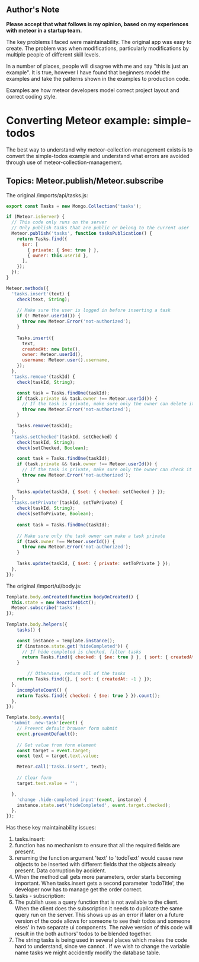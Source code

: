 ## Author's Note

**Please accept that what follows is my opinion, based on my experiences with meteor in a startup team.**

The key problems I faced were maintainability. The original app was easy to create. The problem was when
modifications, particularly modifications by multiple people of different skill levels.

In a number of places, people will disagree with me and say "this is just an example". It is true, however I have found that beginners model the examples and take the patterns shown in the examples to production code.

Examples are how meteor developers model correct project layout and correct coding style.

# Converting Meteor example: simple-todos

The best way to understand why meteor-collection-management exists is to convert the simple-todos example and understand what errors are avoided through use of meteor-collection-management.

## Topics: Meteor.publish/Meteor.subscribe

The original /imports/api/tasks.js:

```javascript
export const Tasks = new Mongo.Collection('tasks');

if (Meteor.isServer) {
  // This code only runs on the server
  // Only publish tasks that are public or belong to the current user
  Meteor.publish('tasks', function tasksPublication() {
    return Tasks.find({
      $or: [
        { private: { $ne: true } },
        { owner: this.userId },
      ],
    });
  });
}

Meteor.methods({
  'tasks.insert'(text) {
    check(text, String);
 
    // Make sure the user is logged in before inserting a task
    if (! Meteor.userId()) {
      throw new Meteor.Error('not-authorized');
    }
 
    Tasks.insert({
      text,
      createdAt: new Date(),
      owner: Meteor.userId(),
      username: Meteor.user().username,
    });
  },
  'tasks.remove'(taskId) {
    check(taskId, String);

    const task = Tasks.findOne(taskId);
    if (task.private && task.owner !== Meteor.userId()) {
      // If the task is private, make sure only the owner can delete it
      throw new Meteor.Error('not-authorized');
    }

    Tasks.remove(taskId);
  },
  'tasks.setChecked'(taskId, setChecked) {
    check(taskId, String);
    check(setChecked, Boolean);

    const task = Tasks.findOne(taskId);
    if (task.private && task.owner !== Meteor.userId()) {
      // If the task is private, make sure only the owner can check it off
      throw new Meteor.Error('not-authorized');
    }
 
    Tasks.update(taskId, { $set: { checked: setChecked } });
  },
  'tasks.setPrivate'(taskId, setToPrivate) {
    check(taskId, String);
    check(setToPrivate, Boolean);
 
    const task = Tasks.findOne(taskId);
 
    // Make sure only the task owner can make a task private
    if (task.owner !== Meteor.userId()) {
      throw new Meteor.Error('not-authorized');
    }
 
    Tasks.update(taskId, { $set: { private: setToPrivate } });
  },
});
```
The original /import/ui/body.js:

```javascript
Template.body.onCreated(function bodyOnCreated() {
  this.state = new ReactiveDict();
  Meteor.subscribe('tasks');
});
 
Template.body.helpers({
    tasks() {

    const instance = Template.instance();
    if (instance.state.get('hideCompleted')) {
      // If hide completed is checked, filter tasks
      return Tasks.find({ checked: { $ne: true } }, { sort: { createdAt: -1 } });
    }

        // Otherwise, return all of the tasks
    return Tasks.find({}, { sort: { createdAt: -1 } });
  },
    incompleteCount() {
    return Tasks.find({ checked: { $ne: true } }).count();
  },
});

Template.body.events({
  'submit .new-task'(event) {
    // Prevent default browser form submit
    event.preventDefault();
 
    // Get value from form element
    const target = event.target;
    const text = target.text.value;

    Meteor.call('tasks.insert', text);
 
    // Clear form
    target.text.value = '';

  },
    'change .hide-completed input'(event, instance) {
    instance.state.set('hideCompleted', event.target.checked);
  },
});
```


Has these key maintainability issues:

1. tasks.insert:
  1. function has no mechanism to ensure that all the required fields are present.
  1. renaming the function argument 'text' to 'todoText' would cause new objects to be inserted with different fields that the objects already present. Data corruption by accident.
  1. When the method call gets more parameters, order starts becoming important. When tasks.insert gets a second parameter 'todoTitle', the developer now has to manage get the order correct.
1. tasks - subscription:
  1. The publish uses a query function that is not available to the client. When the client does the subscription it needs to duplicate the same query run on the server. This shows up as an error if later on a future version of the code allows for someone to see their todos and someone elses' in two separate ui components. The naive version of this code will result in the both authors' todos to be blended together.
1. The string tasks is being used in several places which makes the code hard to understand, since we cannot . If we wish to change the variable name tasks we might accidently modify the database table. 

  
  
